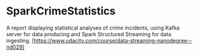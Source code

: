 # SparkCrimeStatistics
A report displaying statistical analyses of crime incidents, using Kafka server for data producing and Spark Structured Streaming for data ingesting. [https://www.udacity.com/course/data-streaming-nanodegree--nd029]
